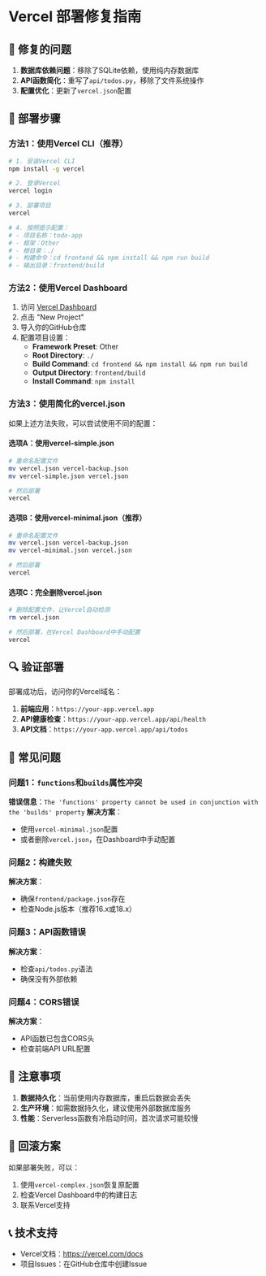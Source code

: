 # Vercel 部署修复指南

## 🔧 修复的问题

1. **数据库依赖问题**：移除了SQLite依赖，使用纯内存数据库
2. **API函数简化**：重写了`api/todos.py`，移除了文件系统操作
3. **配置优化**：更新了`vercel.json`配置

## 🚀 部署步骤

### 方法1：使用Vercel CLI（推荐）

```bash
# 1. 安装Vercel CLI
npm install -g vercel

# 2. 登录Vercel
vercel login

# 3. 部署项目
vercel

# 4. 按照提示配置：
# - 项目名称：todo-app
# - 框架：Other
# - 根目录：./
# - 构建命令：cd frontend && npm install && npm run build
# - 输出目录：frontend/build
```

### 方法2：使用Vercel Dashboard

1. 访问 [Vercel Dashboard](https://vercel.com/dashboard)
2. 点击 "New Project"
3. 导入你的GitHub仓库
4. 配置项目设置：
   - **Framework Preset**: Other
   - **Root Directory**: `./`
   - **Build Command**: `cd frontend && npm install && npm run build`
   - **Output Directory**: `frontend/build`
   - **Install Command**: `npm install`

### 方法3：使用简化的vercel.json

如果上述方法失败，可以尝试使用不同的配置：

#### 选项A：使用vercel-simple.json
```bash
# 重命名配置文件
mv vercel.json vercel-backup.json
mv vercel-simple.json vercel.json

# 然后部署
vercel
```

#### 选项B：使用vercel-minimal.json（推荐）
```bash
# 重命名配置文件
mv vercel.json vercel-backup.json
mv vercel-minimal.json vercel.json

# 然后部署
vercel
```

#### 选项C：完全删除vercel.json
```bash
# 删除配置文件，让Vercel自动检测
rm vercel.json

# 然后部署，在Vercel Dashboard中手动配置
vercel
```

## 🔍 验证部署

部署成功后，访问你的Vercel域名：

1. **前端应用**：`https://your-app.vercel.app`
2. **API健康检查**：`https://your-app.vercel.app/api/health`
3. **API文档**：`https://your-app.vercel.app/api/todos`

## 🐛 常见问题

### 问题1：`functions`和`builds`属性冲突
**错误信息**：`The 'functions' property cannot be used in conjunction with the 'builds' property`
**解决方案**：
- 使用`vercel-minimal.json`配置
- 或者删除`vercel.json`，在Dashboard中手动配置

### 问题2：构建失败
**解决方案**：
- 确保`frontend/package.json`存在
- 检查Node.js版本（推荐16.x或18.x）

### 问题3：API函数错误
**解决方案**：
- 检查`api/todos.py`语法
- 确保没有外部依赖

### 问题4：CORS错误
**解决方案**：
- API函数已包含CORS头
- 检查前端API URL配置

## 📝 注意事项

1. **数据持久化**：当前使用内存数据库，重启后数据会丢失
2. **生产环境**：如需数据持久化，建议使用外部数据库服务
3. **性能**：Serverless函数有冷启动时间，首次请求可能较慢

## 🔄 回滚方案

如果部署失败，可以：

1. 使用`vercel-complex.json`恢复原配置
2. 检查Vercel Dashboard中的构建日志
3. 联系Vercel支持

## 📞 技术支持

- Vercel文档：https://vercel.com/docs
- 项目Issues：在GitHub仓库中创建Issue
